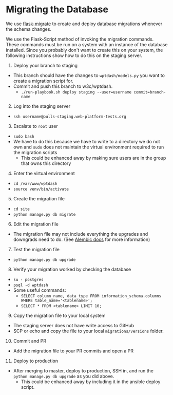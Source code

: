 # Migrating the Database
We use [flask-migrate](http://flask-migrate.readthedocs.io/en/latest/)
to create and deploy database migrations whenever the schema changes.

We use the Flask-Script method of invoking the migration commands. These
commands must be run on a system with an instance of the database installed.
Since you probably don't want to create this on your system, the following
instructions show how to do this on the staging server.

1. Deploy your branch to staging
  - This branch should have the changes to `wptdash/models.py` you want
    to create a migration script for.
  - Commit and push this branch to w3c/wptdash.
    - `./run-playbook.sh deploy staging --user=username commit=branch-name`
2. Log into the staging server
  - `ssh username@pulls-staging.web-platform-tests.org`
3. Escalate to `root` user
  - `sudo bash`
  - We have to do this because we have to write to a directory we do not own
    and  `sudo` does not maintain the virtual environment required to run the
    migration scripts
      - This could be enhanced away by making sure users are in the group that
        owns this directory
4. Enter the virtual environment
  - `cd /var/www/wptdash`
  - `source venv/bin/activate`
5. Create the migration file
  - `cd site`
  - `python manage.py db migrate`
6. Edit the migration file
  - The migration file may not include everything the upgrades and downgrads
    need to do. (See [Alembic docs](http://alembic.zzzcomputing.com/en/latest/autogenerate.html#what-does-autogenerate-detect-and-what-does-it-not-detect)
    for more information)
7. Test the migration file
  - `python manage.py db upgrade`
8. Verify your migration worked by checking the database
  - `su - postgres`
  - `psql -d wptdash`
  - Some useful commands:
    - `SELECT column_name, data_type FROM information_schema.columns WHERE table_name='<tablename>';`
    - `SELECT * FROM <tablename> LIMIT 10;`
9. Copy the migration file to your local system
  - The staging server does not have write access to GitHub
  - SCP or echo and copy the file to your local `migrations/versions` folder.
10. Commit and PR
  - Add the migration file to your PR commits and open a PR
11. Deploy to production
  - After merging to master, deploy to production, SSH in, and run the `python manage.py db upgrade` as you did above.
    - This could be enhanced away by including it in the ansible deploy script.
